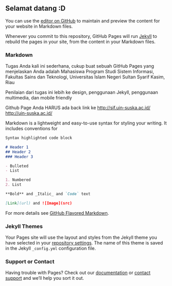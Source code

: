 ## Selamat datang :D

You can use the [editor on GitHub](https://github.com/dayatpasla/ocu/edit/master/README.md) to maintain and preview the content for your website in Markdown files.

Whenever you commit to this repository, GitHub Pages will run [Jekyll](https://jekyllrb.com/) to rebuild the pages in your site, from the content in your Markdown files.

### Markdown
Tugas Anda kali ini sederhana, cukup buat sebuah GitHub Pages yang menjelaskan Anda adalah Mahasiswa Program Studi Sistem Informasi, Fakultas Sains dan Teknologi, Universitas Islam Negeri Sultan Syarif Kasim, Riau

Penilaian dari tugas ini lebih ke design, penggunaan Jekyll, penggunaan multimedia, dan mobile friendly

Github Page Anda HARUS ada back link ke 
http://sif.uin-suska.ac.id/
http://uin-suska.ac.id/


Markdown is a lightweight and easy-to-use syntax for styling your writing. It includes conventions for

```markdown
Syntax highlighted code block

# Header 1
## Header 2
### Header 3

- Bulleted
- List

1. Numbered
2. List

**Bold** and _Italic_ and `Code` text

[Link](url) and ![Image](src)
```

For more details see [GitHub Flavored Markdown](https://guides.github.com/features/mastering-markdown/).

### Jekyll Themes

Your Pages site will use the layout and styles from the Jekyll theme you have selected in your [repository settings](https://github.com/dayatpasla/ocu/settings). The name of this theme is saved in the Jekyll `_config.yml` configuration file.

### Support or Contact

Having trouble with Pages? Check out our [documentation](https://help.github.com/categories/github-pages-basics/) or [contact support](https://github.com/contact) and we’ll help you sort it out.
